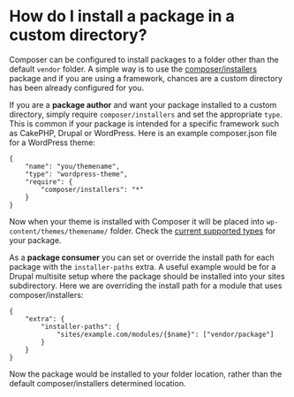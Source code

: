 # How do I install a package in a custom directory?

Composer can be configured to install packages to a folder other than the
default `vendor` folder. A simple way is to use the
[composer/installers](https://github.com/composer/installers) package and if
you are using a framework, chances are a custom directory has been already
configured for you.

If you are a **package author** and want your package installed to a custom
directory, simply require `composer/installers` and set the appropriate `type`.
This is common if your package is intended for a specific framework such as
CakePHP, Drupal or WordPress. Here is an example composer.json file for a
WordPress theme:

    {
        "name": "you/themename",
        "type": "wordpress-theme",
        "require": {
            "composer/installers": "*"
        }
    }

Now when your theme is installed with Composer it will be placed into
`wp-content/themes/themename/` folder. Check the
[current supported types](https://github.com/composer/installers#current-supported-types)
for your package.

As a **package consumer** you can set or override the install path for each
package with the `installer-paths` extra. A useful example would be for a
Drupal multisite setup where the package should be installed into your sites
subdirectory. Here we are overriding the install path for a module that uses
composer/installers:

    {
        "extra": {
            "installer-paths": {
                "sites/example.com/modules/{$name}": ["vendor/package"]
            }
        }
    }

Now the package would be installed to your folder location, rather than the default
composer/installers determined location.
